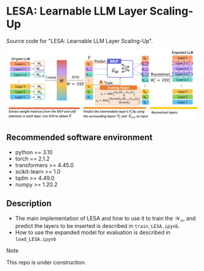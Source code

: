 # LESA: Learnable LLM Layer Scaling-Up

Source code for "LESA: Learnable LLM Layer Scaling-Up".

![image](assets/main_method.png)

## Recommended software environment
- python == 3.10
- torch == 2.1.2
- transformers >= 4.45.0
- scikit-learn >= 1.0
- tqdm >= 4.49.0
- numpy >= 1.20.2


## Description

- The main implementation of LESA and how to use it to train the $\mathcal{W_G}$, and predict the layers to be inserted is described in `train_LESA.ipynb`.
- How to use the expanded model for evaluation is described in `load_LESA.ipynb`


> [!NOTE]  
> This repo is under construction.